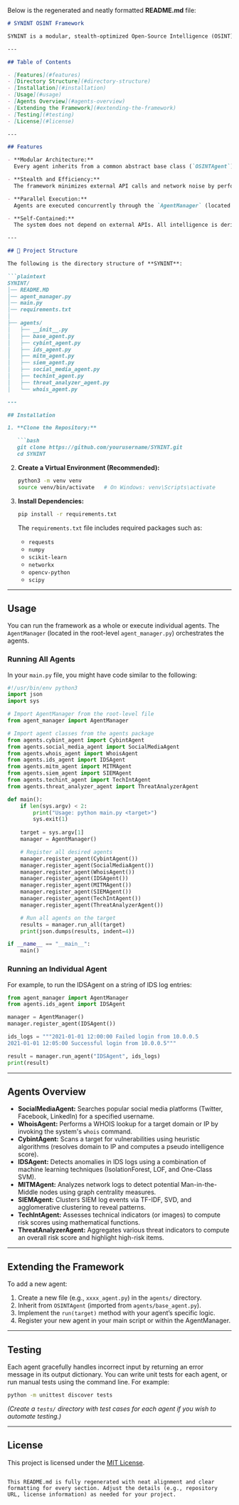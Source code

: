 Below is the regenerated and neatly formatted **README.md** file:

```markdown
# SYNINT OSINT Framework

SYNINT is a modular, stealth-optimized Open-Source Intelligence (OSINT) framework designed to integrate multiple agents for comprehensive data gathering, analysis, and threat intelligence. The system is self-contained, does not rely on external APIs, and emphasizes minimal network noise and low resource usage.

---

## Table of Contents

- [Features](#features)
- [Directory Structure](#directory-structure)
- [Installation](#installation)
- [Usage](#usage)
- [Agents Overview](#agents-overview)
- [Extending the Framework](#extending-the-framework)
- [Testing](#testing)
- [License](#license)

---

## Features

- **Modular Architecture:**  
  Every agent inherits from a common abstract base class (`OSINTAgent`) defined in `agents/base_agent.py` and implements a standard `run(target)` method. This design enables easy integration of new agents.

- **Stealth and Efficiency:**  
  The framework minimizes external API calls and network noise by performing all operations locally. It utilizes optimized algorithms and minimal logging to remain unobtrusive.

- **Parallel Execution:**  
  Agents are executed concurrently through the `AgentManager` (located in `agent_manager.py`) using Python’s `ThreadPoolExecutor`, reducing overall processing time.

- **Self-Contained:**  
  The system does not depend on external APIs. All intelligence is derived using local computations (e.g., ML-based anomaly detection, graph analysis, Fourier transforms).

---

## 📂 Project Structure

The following is the directory structure of **SYNINT**:

```plaintext
SYNINT/
│── README.MD
│── agent_manager.py
│── main.py
│── requirements.txt
│
├── agents/
│   ├── __init__.py
│   ├── base_agent.py
│   ├── cybint_agent.py
│   ├── ids_agent.py
│   ├── mitm_agent.py
│   ├── siem_agent.py
│   ├── social_media_agent.py
│   ├── techint_agent.py
│   ├── threat_analyzer_agent.py
│   └── whois_agent.py

---

## Installation

1. **Clone the Repository:**

   ```bash
   git clone https://github.com/yourusername/SYNINT.git
   cd SYNINT
   ```

2. **Create a Virtual Environment (Recommended):**

   ```bash
   python3 -m venv venv
   source venv/bin/activate   # On Windows: venv\Scripts\activate
   ```

3. **Install Dependencies:**

   ```bash
   pip install -r requirements.txt
   ```

   The `requirements.txt` file includes required packages such as:
   - `requests`
   - `numpy`
   - `scikit-learn`
   - `networkx`
   - `opencv-python`
   - `scipy`

---

## Usage

You can run the framework as a whole or execute individual agents. The `AgentManager` (located in the root-level `agent_manager.py`) orchestrates the agents.

### Running All Agents

In your `main.py` file, you might have code similar to the following:

```python
#!/usr/bin/env python3
import json
import sys

# Import AgentManager from the root-level file
from agent_manager import AgentManager

# Import agent classes from the agents package
from agents.cybint_agent import CybintAgent
from agents.social_media_agent import SocialMediaAgent
from agents.whois_agent import WhoisAgent
from agents.ids_agent import IDSAgent
from agents.mitm_agent import MITMAgent
from agents.siem_agent import SIEMAgent
from agents.techint_agent import TechIntAgent
from agents.threat_analyzer_agent import ThreatAnalyzerAgent

def main():
    if len(sys.argv) < 2:
        print("Usage: python main.py <target>")
        sys.exit(1)
    
    target = sys.argv[1]
    manager = AgentManager()

    # Register all desired agents
    manager.register_agent(CybintAgent())
    manager.register_agent(SocialMediaAgent())
    manager.register_agent(WhoisAgent())
    manager.register_agent(IDSAgent())
    manager.register_agent(MITMAgent())
    manager.register_agent(SIEMAgent())
    manager.register_agent(TechIntAgent())
    manager.register_agent(ThreatAnalyzerAgent())

    # Run all agents on the target
    results = manager.run_all(target)
    print(json.dumps(results, indent=4))

if __name__ == "__main__":
    main()
```

### Running an Individual Agent

For example, to run the IDSAgent on a string of IDS log entries:

```python
from agent_manager import AgentManager
from agents.ids_agent import IDSAgent

manager = AgentManager()
manager.register_agent(IDSAgent())

ids_logs = """2021-01-01 12:00:00 Failed login from 10.0.0.5
2021-01-01 12:05:00 Successful login from 10.0.0.5"""

result = manager.run_agent("IDSAgent", ids_logs)
print(result)
```

---

## Agents Overview

- **SocialMediaAgent:** Searches popular social media platforms (Twitter, Facebook, LinkedIn) for a specified username.
- **WhoisAgent:** Performs a WHOIS lookup for a target domain or IP by invoking the system's `whois` command.
- **CybintAgent:** Scans a target for vulnerabilities using heuristic algorithms (resolves domain to IP and computes a pseudo intelligence score).
- **IDSAgent:** Detects anomalies in IDS logs using a combination of machine learning techniques (IsolationForest, LOF, and One-Class SVM).
- **MITMAgent:** Analyzes network logs to detect potential Man-in-the-Middle nodes using graph centrality measures.
- **SIEMAgent:** Clusters SIEM log events via TF-IDF, SVD, and agglomerative clustering to reveal patterns.
- **TechIntAgent:** Assesses technical indicators (or images) to compute risk scores using mathematical functions.
- **ThreatAnalyzerAgent:** Aggregates various threat indicators to compute an overall risk score and highlight high-risk items.

---

## Extending the Framework

To add a new agent:

1. Create a new file (e.g., `xxxx_agent.py`) in the `agents/` directory.
2. Inherit from `OSINTAgent` (imported from `agents/base_agent.py`).
3. Implement the `run(target)` method with your agent’s specific logic.
4. Register your new agent in your main script or within the AgentManager.

---

## Testing

Each agent gracefully handles incorrect input by returning an error message in its output dictionary. You can write unit tests for each agent, or run manual tests using the command line. For example:

```bash
python -m unittest discover tests
```

*(Create a `tests/` directory with test cases for each agent if you wish to automate testing.)*

---

## License

This project is licensed under the [MIT License](LICENSE).
```

This README.md is fully regenerated with neat alignment and clear formatting for every section. Adjust the details (e.g., repository URL, license information) as needed for your project.
